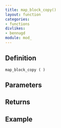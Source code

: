 ```yaml
---
title: map_block_copy()
layout: function
categories:
- functions
divlikes:
- bennugd
module: mod_
---
```


## Definition

    map_block_copy ( )

## Parameters

## Returns

## Example
